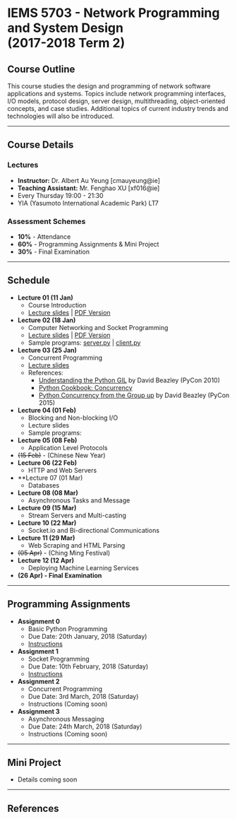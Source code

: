 # IEMS 5703 - Network Programming and System Design<br/>(2017-2018 Term 2)

## Course Outline

This course studies the design and programming of network
software applications and systems. Topics include network
programming interfaces, I/O models, protocol design,
server design, multithreading, object-oriented concepts,
and case studies. Additional topics of current industry
trends and technologies will also be introduced.

---

## Course Details

### Lectures

- **Instructor:** Dr. Albert Au Yeung [cmauyeung@ie]
- **Teaching Assistant:** Mr. Fenghao XU [xf016@ie]
- Every Thursday 19:00 - 21:30
- YIA (Yasumoto International Academic Park) LT7

### Assessment Schemes

- **10%** - Attendance
- **60%** - Programming Assignments & Mini Project
- **30%** - Final Examination

---

## Schedule

- **Lecture 01 (11 Jan)**
    - Course Introduction
    - [Lecture slides](/lectures/lecture-01.html) | [PDF Version](/lectures/pdfs/iems5703-lecture-01.pdf)
- **Lecture 02 (18 Jan)**
    - Computer Networking and Socket Programming
    - [Lecture slides](/lectures/lecture-02.html) | [PDF Version](/lectures/pdfs/iems5703-lecture-02.pdf)
    - Sample programs: [server.py](/lectures/files/server.py) | [client.py](/lectures/files/client.py)
- **Lecture 03 (25 Jan)**
    - Concurrent Programming
    - [Lecture slides](/lectures/lecture-03.html)
    - References:
        - [Understanding the Python GIL](http://www.dabeaz.com/python/UnderstandingGIL.pdf) by David Beazley (PyCon 2010)
        - [Python Cookbook: Concurrency](https://www.oreilly.com/learning/python-cookbook-concurrency)
        - [Python Concurrency from the Group up](http://pyvideo.org/pycon-us-2015/python-concurrency-from-the-ground-up-live.html) by David Beazley (PyCon 2015)
- **Lecture 04 (01 Feb)**
    - Blocking and Non-blocking I/O
    - Lecture slides
    - Sample programs:
- **Lecture 05 (08 Feb)**
    - Application Level Protocols
- <strike>(15 Feb)</strike> - (Chinese New Year)
- **Lecture 06 (22 Feb)**
    - HTTP and Web Servers
- **Lecture 07 (01 Mar)
    - Databases
- **Lecture 08 (08 Mar)**
    - Asynchronous Tasks and Message
- **Lecture 09 (15 Mar)**
    - Stream Servers and Multi-casting
- **Lecture 10 (22 Mar)**
    - Socket.io and Bi-directional Communications
- **Lecture 11 (29 Mar)**
    - Web Scraping and HTML Parsing
- <strike>(05 Apr)</strike> - (Ching Ming Festival)
- **Lecture 12 (12 Apr)**
    - Deploying Machine Learning Services
- **(26 Apr) - Final Examination**

---

## Programming Assignments

- **Assignment 0**
    - Basic Python Programming
    - Due Date: 20th January, 2018 (Saturday)
    - [Instructions](assignment-0)
- **Assignment 1**
    - Socket Programming
    - Due Date: 10th February, 2018 (Saturday)
    - [Instructions](assignment-1)
- **Assignment 2**
    - Concurrent Programming
    - Due Date: 3rd March, 2018 (Saturday)
    - Instructions (Coming soon)
- **Assignment 3**
    - Asynchronous Messaging
    - Due Date: 24th March, 2018 (Saturday)
    - Instructions (Coming soon)

---

## Mini Project

- Details coming soon


---

## References
